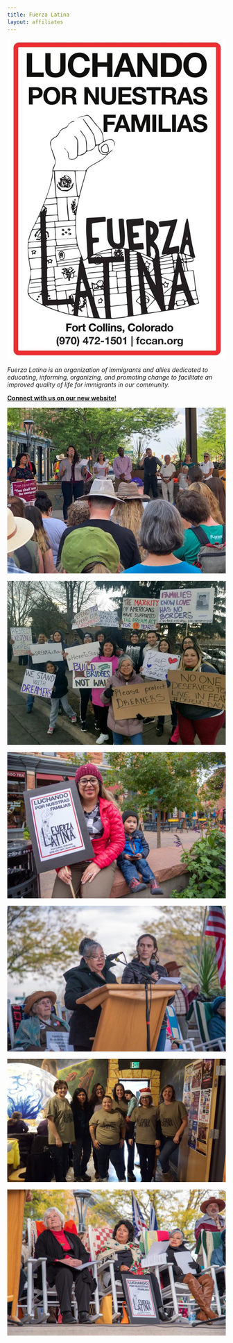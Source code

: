 ```yaml
---
title: Fuerza Latina
layout: affiliates
---
```



![](/media/Fuerza-Latina.jpg)

*Fuerza Latina is an organization of immigrants and allies dedicated to educating, informing, organizing, and promoting change to facilitate an improved quality of life for immigrants in our community.*

**[Connect with us on our new website!](http://fuerzalatinafoco.org/)**

![](/media/Families-Together-Vigil-.jpg "Our community organizer, Stephanie Torres speaking at the families Together Vigil.")

![](/media/Dreamers-Rally-1.jpg "Dreamers Rally")

![](/media/laura.jpg "Community Organizer, Laura Barajas at the Abuelita’s Rally in Fall 2018")

![](/media/luz.jpg "Steering Committee leader speaking at the Abuelita’s Rally")

![](/media/Holiday-Cards-1.jpg "Members of the Fuerza Latina team at the 2018 Holiday Card writing event")

![](/media/march.jpg "Leaders of Fuerza Latina")